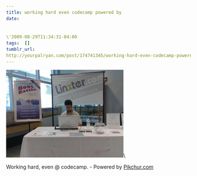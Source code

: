 ```yaml
---
title: working hard even codecamp powered by
date:


\'2009-08-29T11:34:31-04:00  
tags:  [] 
tumblr_url:
http://yourpalryan.com/post/174741345/working-hard-even-codecamp-powered-by
---
```

![](/assets/images/tumblr/tumblr_kp59xhfmFp1qz77obo1_400.jpg)\

Working hard, even @ codecamp. - Powered by
[Pikchur.com](http://Pikchur.com)
